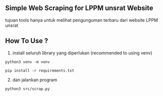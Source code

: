 ## Simple Web Scraping for LPPM unsrat Website 
tujuan tools hanya untuk melihat pengunguman terbaru dari website LPPM unsrat

## How To Use ? 
1. install seluruh library yang diperlukan (recommended to using venv)
```
python3 venv -m venv 

pip install -r requirements.txt

``` 
2. dan jalankan program
```
python3 src/scrap.py
```
